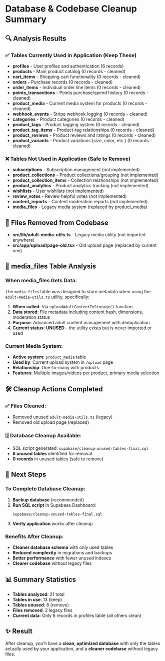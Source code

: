 # Database & Codebase Cleanup Summary

## 🔍 Analysis Results

### ✅ Tables Currently Used in Application (Keep These)

- **profiles** - User profiles and authentication (6 records)
- **products** - Main product catalog (0 records - cleaned)
- **cart_items** - Shopping cart functionality (0 records - cleaned)
- **orders** - Purchase records (0 records - cleaned)
- **order_items** - Individual order line items (0 records - cleaned)
- **points_transactions** - Points purchase/spend history (0 records - cleaned)
- **product_media** - Current media system for products (0 records - cleaned)
- **webhook_events** - Stripe webhook logging (0 records - cleaned)
- **categories** - Product categories (0 records - cleaned)
- **product_tags** - Product tagging system (0 records - cleaned)
- **product_tag_items** - Product-tag relationships (0 records - cleaned)
- **product_reviews** - Product reviews and ratings (0 records - cleaned)
- **product_variants** - Product variations (size, color, etc.) (0 records - cleaned)

### ❌ Tables Not Used in Application (Safe to Remove)

- **subscriptions** - Subscription management (not implemented)
- **product_collections** - Product collections/grouping (not implemented)
- **product_collection_items** - Collection relationships (not implemented)
- **product_analytics** - Product analytics tracking (not implemented)
- **wishlists** - User wishlists (not implemented)
- **review_votes** - Review helpful votes (not implemented)
- **content_reports** - Content moderation reports (not implemented)
- **media_files** - Legacy media system (replaced by product_media)

## 📁 Files Removed from Codebase

- **src/lib/adult-media-utils.ts** - Legacy media utility (not imported anywhere)
- **src/app/upload/page-old.tsx** - Old upload page (replaced by current one)

## 🎯 media_files Table Analysis

### When media_files Gets Data:

The `media_files` table was designed to store metadata when using the `adult-media-utils.ts` utility, specifically:

1. **When called**: Via `uploadAdultContentToStorage()` function
2. **Data stored**: File metadata including content hash, dimensions, moderation status
3. **Purpose**: Advanced adult content management with deduplication
4. **Current status**: **UNUSED** - the utility exists but is never imported or used

### Current Media System:

- **Active system**: `product_media` table
- **Used by**: Current upload system in `/upload` page
- **Relationship**: One-to-many with products
- **Features**: Multiple images/videos per product, primary media selection

## 🛠️ Cleanup Actions Completed

### ✅ Files Cleaned:

- Removed unused `adult-media-utils.ts` (legacy)
- Removed old upload page (replaced)

### 🗄️ Database Cleanup Available:

- SQL script generated: `supabase/cleanup-unused-tables-final.sql`
- **8 unused tables** identified for removal
- **0 records** in unused tables (safe to remove)

## 🚀 Next Steps

### To Complete Database Cleanup:

1. **Backup database** (recommended)
2. **Run SQL script** in Supabase Dashboard:
   ```
   supabase/cleanup-unused-tables-final.sql
   ```
3. **Verify application** works after cleanup

### Benefits After Cleanup:

- **Cleaner database schema** with only used tables
- **Reduced complexity** in migrations and backups
- **Better performance** with fewer unused indexes
- **Clearer codebase** without legacy files

## 📊 Summary Statistics

- **Tables analyzed**: 21 total
- **Tables in use**: 13 (keep)
- **Tables unused**: 8 (remove)
- **Files removed**: 2 legacy files
- **Current data**: Only 6 records in profiles table (all others clean)

## ✨ Result

After cleanup, you'll have a **clean, optimized database** with only the tables actually used by your application, and a **cleaner codebase** without legacy files.
